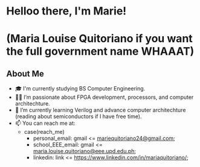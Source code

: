 # Helloo there, I'm Marie! 
# (Maria Louise Quitoriano if you want the full government name WHAAAT)

## About Me
- 🎓 I'm currently studying BS Computer Engineering.
- 👨‍💻 I’m passionate about FPGA development, processors, and computer architechture.
- 🌱 I’m currently learning Verilog and advance computer architechture (reading about semiconductors if I have free time).
- 📫 You can reach me at:
  - case(reach_me)
    - personal_email: gmail <= mariequitoriano24@gmail.com;
    - school_EEE_email: gmail <= maria.louise.quitoriano@eee.upd.edu.ph;
    - linkedin: link <= https://www.linkedin.com/in/mariaquitoriano/;
